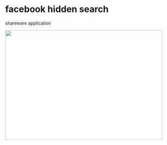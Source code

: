 # facebook hidden search
shareware application
<p><img src="https://www.dropbox.com/s/2fuzjsip32mmdwi/facebookhidden.gif?raw=1" alt="" width="500" height="349" /></p>
